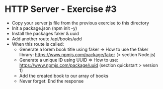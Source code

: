 # HTTP Server - Exercise #3

- Copy your server js file from the previous exercise to this directory
- Init a package.json (npm init -y)
- Install the packages faker & uuid
- Add another route /api/books/add
- When this route is called:  
  - Generate a lorem book title using faker
  => How to use the faker library: https://www.npmjs.com/package/faker (> section Node.js)
  - Generate a unique ID using UUID
  => How to use: https://www.npmjs.com/package/uuid
  (section quickstart > version 1)
  - Add the created book to our array of books
  - Never forget: End the response
